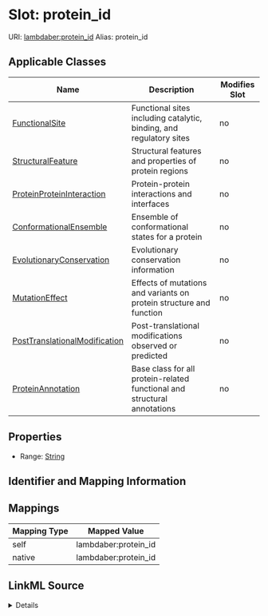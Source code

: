 

# Slot: protein_id 



URI: [lambdaber:protein_id](https://w3id.org/lambda-ber-schema/protein_id)
Alias: protein_id

<!-- no inheritance hierarchy -->





## Applicable Classes

| Name | Description | Modifies Slot |
| --- | --- | --- |
| [FunctionalSite](FunctionalSite.md) | Functional sites including catalytic, binding, and regulatory sites |  no  |
| [StructuralFeature](StructuralFeature.md) | Structural features and properties of protein regions |  no  |
| [ProteinProteinInteraction](ProteinProteinInteraction.md) | Protein-protein interactions and interfaces |  no  |
| [ConformationalEnsemble](ConformationalEnsemble.md) | Ensemble of conformational states for a protein |  no  |
| [EvolutionaryConservation](EvolutionaryConservation.md) | Evolutionary conservation information |  no  |
| [MutationEffect](MutationEffect.md) | Effects of mutations and variants on protein structure and function |  no  |
| [PostTranslationalModification](PostTranslationalModification.md) | Post-translational modifications observed or predicted |  no  |
| [ProteinAnnotation](ProteinAnnotation.md) | Base class for all protein-related functional and structural annotations |  no  |






## Properties

* Range: [String](String.md)




## Identifier and Mapping Information







## Mappings

| Mapping Type | Mapped Value |
| ---  | ---  |
| self | lambdaber:protein_id |
| native | lambdaber:protein_id |




## LinkML Source

<details>
```yaml
name: protein_id
alias: protein_id
domain_of:
- ProteinAnnotation
- ConformationalEnsemble
range: string

```
</details>